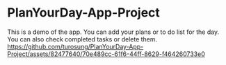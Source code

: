 # PlanYourDay-App-Project
This is a demo of the app. You can add your plans or to do list for the day. You can also check completed tasks or delete them.
https://github.com/turosung/PlanYourDay-App-Project/assets/82477640/70e489cc-61f6-44ff-8629-f464260733e0

